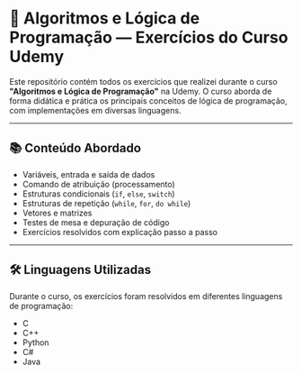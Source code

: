 # 🧠 Algoritmos e Lógica de Programação — Exercícios do Curso Udemy

Este repositório contém todos os exercícios que realizei durante o curso **"Algoritmos e Lógica de Programação"** na Udemy. O curso aborda de forma didática e prática os principais conceitos de lógica de programação, com implementações em diversas linguagens.

---

## 📚 Conteúdo Abordado

- Variáveis, entrada e saída de dados
- Comando de atribuição (processamento)
- Estruturas condicionais (`if`, `else`, `switch`)
- Estruturas de repetição (`while`, `for`, `do while`)
- Vetores e matrizes
- Testes de mesa e depuração de código
- Exercícios resolvidos com explicação passo a passo

---

## 🛠️ Linguagens Utilizadas

Durante o curso, os exercícios foram resolvidos em diferentes linguagens de programação:

- C
- C++
- Python
- C#
- Java
